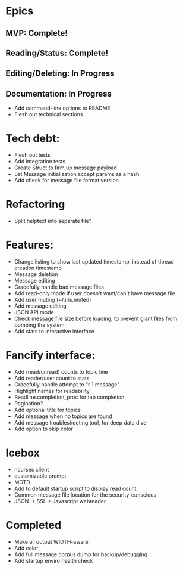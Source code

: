 # Epics
## MVP: Complete!
## Reading/Status: Complete!
## Editing/Deleting: In Progress
## Documentation: In Progress

* Add command-line options to README
* Flesh out technical sections

# Tech debt:
* Flesh out tests
* Add integration tests
* Create Struct to firm up message payload
* Let Message initialization accept params as a hash
* Add check for message file format version

# Refactoring
* Split helptext into separate file?

# Features:
* Change listing to show last updated timestamp, instead of thread creation timestamp
* Message deletion
* Message editing
* Gracefully handle bad message files
* Add read-only mode if user doesn't want/can't have message file
* Add user muting (~/.iris.muted)
* Add message editing
* JSON API mode
* Check message file size before loading, to prevent giant files from bombing the system.
* Add stats to interactive interface

# Fancify interface:
* Add (read/unread) counts to topic line
* Add reader/user count to stats
* Gracefully handle attempt to "r 1 message"
* Highlight names for readability
* Readline.completion_proc for tab completion
* Pagination?
* Add optional title for topics
* Add message when no topics are found
* Add message troubleshooting tool, for deep data dive
* Add option to skip color

# Icebox
* ncurses client
* customizable prompt
* MOTD
* Add to default startup script to display read count
* Common message file location for the security-conscious
* JSON -> SSI -> Javascript webreader

# Completed
* Make all output WIDTH-aware
* Add color
* Add full message corpus dump for backup/debugging
* Add startup enviro health check
